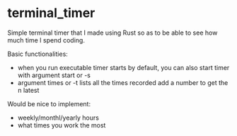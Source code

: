 # terminal_timer
Simple terminal timer that I made using Rust so as to be able to see how much time I spend coding.

Basic functionalities:
- when you run executable timer starts by default, you can also start timer with argument start or -s
- argument times or -t lists all the times recorded add a number to get the n latest

Would be nice to implement:
- weekly/monthl/yearly hours
- what times you work the most


